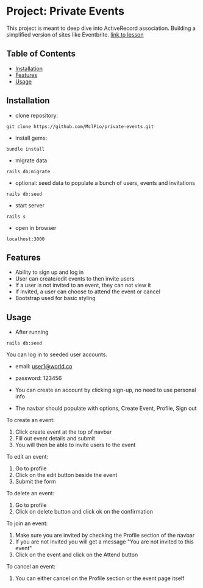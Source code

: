 # Project: Private Events

This project is meant to deep dive into ActiveRecord association. Building a simplified version of sites like Eventbrite.
[link to lesson](https://www.theodinproject.com/lessons/ruby-on-rails-private-events)

## Table of Contents

- [Installation](#installation)
- [Features](#features)
- [Usage](#usage)

## Installation

- clone repository:
```
git clone https://github.com/MclPio/private-events.git
```

- install gems:
```
bundle install
```

- migrate data
```
rails db:migrate
```

- optional: seed data to populate a bunch of users, events and invitations
```
rails db:seed
```

- start server
```
rails s
```

- open in browser
```
localhost:3000
```

## Features

- Ability to sign up and log in
- User can create/edit events to then invite users
- If a user is not invited to an event, they can not view it
- If invited, a user can choose to attend the event or cancel
- Bootstrap used for basic styling

## Usage

- After running
```
rails db:seed
```
You can log in to seeded user accounts.
- email: user1@world.co
- password: 123456

- You can create an account by clicking sign-up, no need to use personal info
- The navbar should populate with options, Create Event, Profile, Sign out

To create an event:
1. Click create event at the top of navbar
2. Fill out event details and submit
3. You will then be able to invite users to the event

To edit an event:
1. Go to profile
2. Click on the edit button beside the event
3. Submit the form

To delete an event:
1. Go to profile
2. Click on delete button and click ok on the confirmation

To join an event:
1. Make sure you are invited by checking the Profile section of the navbar
2. If you are not invited you will get a message "You are not invited to this event"
2. Click on the event and click on the Attend button

To cancel an event:
1. You can either cancel on the Profile section or the event page itself